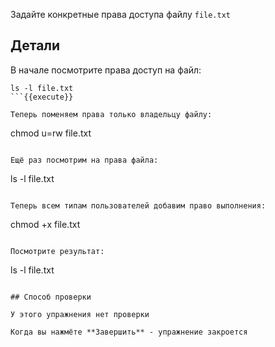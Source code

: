 Задайте конкретные права доступа файлу `file.txt` 

## Детали

В начале посмотрите права доступ на файл:

```
ls -l file.txt
```{{execute}}

Теперь поменяем права только владельцу файлу:

```
chmod u=rw file.txt
```{{execute}}

Ещё раз посмотрим на права файла:

```
ls -l file.txt
```{{execute}}

Теперь всем типам пользователей добавим право выполнения:

```
chmod +x file.txt
```{{execute}}

Посмотрите результат:

```
ls -l file.txt
```{{execute}}

## Способ проверки

У этого упражнения нет проверки

Когда вы нажмёте **Завершить** - упражнение закроется